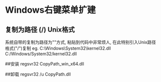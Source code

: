 # Windows右键菜单扩建
## 复制为路径 (/) Unix格式
系统自带的复制为路径为"\"方式, 粘贴到代码中非常烦人, 在此特别引入Unix路径格式("/")复制
eg.
C:\Windows\System32\kernel32.dll
C:/Windows/System32/kernel32.dll

##安装
regsvr32 CopyPath_win_x64.dll

##卸载
regsvr32 /u CopyPath.dll 
